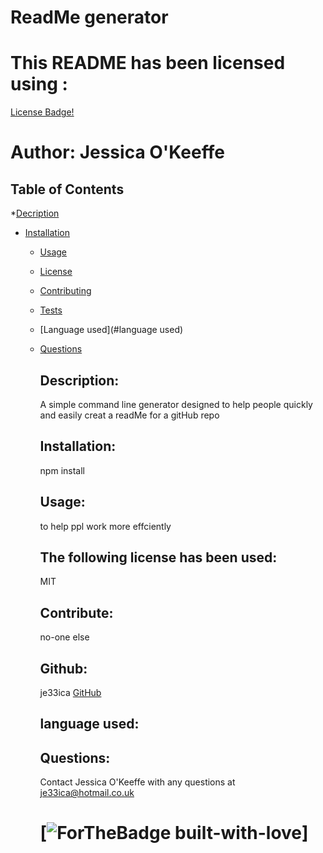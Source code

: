 # ReadMe generator
   # This README has been licensed using :
   [License Badge!](https://img.shields.io/static/v1?label=License&message=MIT&color=blue)
   # Author: Jessica O'Keeffe
        
   ## Table of Contents
   *[Decription](#description)

   * [Installation](#instalation)
        
     * [Usage](#usage)

     * [License](#license)  

     * [Contributing](#contributing)
        
     * [Tests](#tests)
     
     * [Language used](#language used)

     * [Questions](#questions)
       
        
        ## Description:
        A simple command line generator designed to help people quickly and easily creat a readMe for a gitHub repo

        ## Installation:
        npm install

        ## Usage:
        to help ppl work more effciently
        
         ## The following license has been used:
        MIT
        
        ## Contribute:
        no-one else

       
        ## Github:
        je33ica 
        [GitHub](http://github/je33ica.com)
        
        ## language used:
        
       
        ## Questions:
        Contact Jessica O'Keeffe with any questions at je33ica@hotmail.co.uk
      
        # [![ForTheBadge built-with-love](http://ForTheBadge.com/images/badges/built-with-love.svg)]

        

